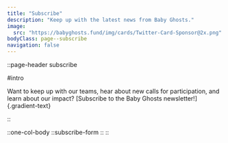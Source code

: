 ```yaml
---
title: "Subscribe"
description: "Keep up with the latest news from Baby Ghosts."
image:
  src: "https://babyghosts.fund/img/cards/Twitter-Card-Sponsor@2x.png"
bodyClass: page--subscribe
navigation: false
---
```


::page-header
subscribe

#intro

Want to keep up with our teams, hear about new calls for participation, and learn about our impact? [Subscribe to the Baby Ghosts newsletter!]{.gradient-text}

::

::one-col-body
  ::subscribe-form
  ::
::